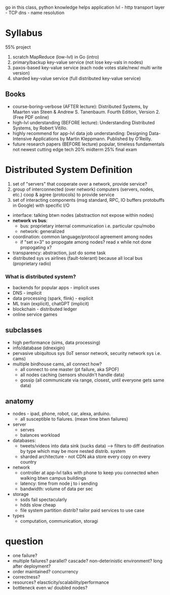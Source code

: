 go in this class, python knowledge helps
application lvl - http
transport layer - TCP
dns - name resolution

# Syllabus
55% project
1. scratch MapReduce (low-lvl) in Go (intro)
2. primary/backup key-value service (not lose key-vals in nodes)
3. paxos-based key-value service (each node votes stale/new/ multi write version)
4. sharded key-value service (full distributed key-value service)

## Books
- course-boring-verbose (AFTER lecture): 
	Distributed Systems, by Maarten van Steen & Andrew S. Tanenbaum. Fourth Edition, Version 2. (Free PDF online)
- high-lvl understanding (BEFORE lecture): 
	Understanding Distributed Systems, by Robert Vitillo.
- highly recommend for app-lvl data job understanding:
	Designing Data-Intensive Applications by Martin Kleppmann. Published by O’Reilly.
- future research papers (BEFORE lecture)
	popular, timeless fundamentals not newest cutting edge tech
20% midterm
25% final exam

# Distributed System Definition
1. set of "servers" that cooperate over a network, provide service?
2. group of interconnected (over network) computers (servers, nodes, etc.) coop & agree (protocols) to provide service
3. set of interacting components (msg standard, RPC, IO buffers protobuffs in Google) with specific I/O 
- interface: talking btwn nodes (abstraction not expose within nodes)
- **network vs bus**: 
	- bus: proprietary internal communication i.e. particular cpu/mobo
	- network: generalized
- coordination: common language/protocol agreement among nodes
	- if "set x=3" so propogate among nodes? read x while not done propogating x? 
- transparency: abstraction, just do some task
- distributed sys vs airlines (fault-tolerant) because all local bus (proprietary radio)
### What is distributed system?
- backends for popular apps - implicit uses
- DNS - implicit
- data processing (spark, flink) - explicit
- ML train (explicit), chatGPT (implicit)
- blockchain - distributed ledger
- online service games 

## subclasses
- high performance (sims, data processing)
- info/database (idnexigin)
- pervasive ubiquitous sys (IoT sensor network, security network sys i.e. cams)
- multiple birdhouse cams, all connect how?
	- all connect to one master (pt failure, aka SPOF)
	- all nodes caching (sensors shouldn't handle data)
	- gossip (all communicate via range, closest, until everyone gets same data)

## anatomy
- nodes - ipad, phone, robot, car, alexa, arduino. 
	- all susceptible to fialures. (mean time btwn failures)
- server
	- serves
	- balances workload
- databases:
	- tweets/videos into data sink (sucks data) --> filters to diff destination by type which may be more nested distrib. system
	- sharded architecture - not CDN aka store every copy on every country 
- network
	- controller at app-lvl talks with phone to keep you connected when walking btwn campus buildings
	- latency: time from node j to i sending
	- bandwidth: volume of data per sec
- storage
	- ssds fail spectacularly
	- hdds slow cheap 
	- file system partition distrib?  tailor paid services to use case
- types
	- computation, communication, storagi

# question
- one failure? 
- multiple failures? parallel? cascade? non-deterinistic environment? long after deployment?
- order maintained? concurrency
- correctness? 
- resources? elascticity/scalability/performance
- bottleneck even w/ doubled nodes? 